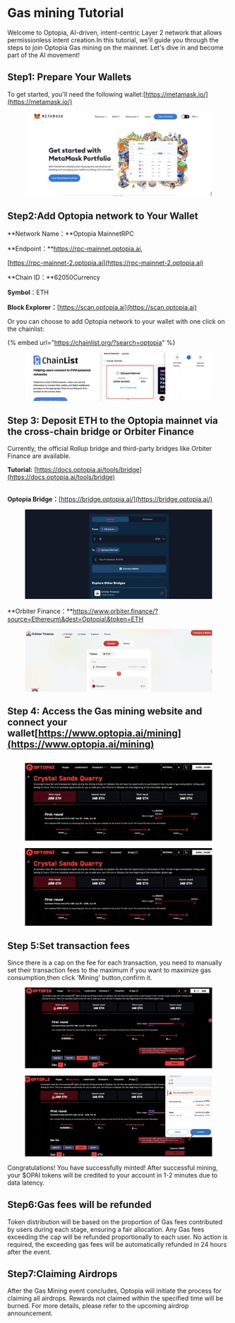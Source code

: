 # Gas mining Tutorial

Welcome to Optopia, AI-driven, intent-centric Layer 2 network that allows permissionless intent creation.In this tutorial, we'll guide you through the steps to join Optopia Gas mining on the mainnet. Let's dive in and become part of the AI movement!



## Step1: **Prepare Your Wallets**

To get started, you'll need the following wallet:[https://metamask.io/](https://metamask.io/)



<figure><img src="../.gitbook/assets/01.png" alt=""><figcaption></figcaption></figure>



## Step2:**Add Optopia network to Your Wallet**

**Network Name：**Optopia MainnetRPC&#x20;

**Endpoint：**https://rpc-mainnet.optopia.ai,

[https://rpc-mainnet-2.optopia.ai](https://rpc-mainnet-2.optopia.ai)

**Chain ID：**62050Currency&#x20;

**Symbol**：ETH

**Block Explorer：**[https://scan.optopia.ai](https://scan.optopia.ai)

Or you can choose to add Optopia network to your wallet with one click on the chainlist:

{% embed url="https://chainlist.org/?search=optopia" %}



<figure><img src="../.gitbook/assets/02.png" alt=""><figcaption></figcaption></figure>



## Step 3: **Deposit ETH to the Optopia mainnet via the cross-chain bridge or Orbiter Finance**

Currently, the official Rollup bridge and third-party bridges like Orbiter Finance are available.&#x20;

**Tutorial:** [https://docs.optopia.ai/tools/bridge](https://docs.optopia.ai/tools/bridge)

\
**Optopia Bridge：**[https://bridge.optopia.ai/](https://bridge.optopia.ai/)



<figure><img src="../.gitbook/assets/03.png" alt=""><figcaption></figcaption></figure>

**Orbiter Finance：**https://www.orbiter.finance/?source=Ethereum\&dest=Optopia\&token=ETH



<figure><img src="../.gitbook/assets/04.png" alt=""><figcaption></figcaption></figure>



## Step 4: **Access the Gas mining website and connect your wallet**[https://www.optopia.ai/mining](https://www.optopia.ai/mining)

##

<figure><img src="../.gitbook/assets/05 (1).png" alt=""><figcaption></figcaption></figure>

<figure><img src="../.gitbook/assets/05.png" alt=""><figcaption></figcaption></figure>

## Step 5:**Set transaction fees**

Since there is a cap on the fee for each transaction, you need to manually set their transaction fees to the maximum if you want to maximize gas consumption,then click 'Mining' button,confirm it.



<figure><img src="../.gitbook/assets/06.png" alt=""><figcaption></figcaption></figure>

<figure><img src="../.gitbook/assets/07.png" alt=""><figcaption></figcaption></figure>

Congratulations! You have successfully minted! After successful mining, your $OPAI tokens will be credited to your account in 1-2 minutes due to data latency.



## Step6:**Gas fees will be refunded**

Token distribution will be based on the proportion of Gas fees contributed by users during each stage, ensuring a fair allocation. Any Gas fees exceeding the cap will be refunded proportionally to each user. No action is required, the exceeding gas fees will be automatically refunded in 24 hours after the event.





## Step7:**Claiming Airdrops**

After the Gas Mining event concludes, Optopia will initiate the process for claiming all airdrops. Rewards not claimed within the specified time will be burned. For more details, please refer to the upcoming airdrop announcement.
